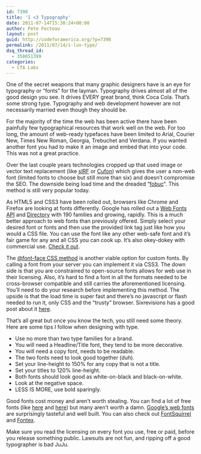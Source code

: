 ```yaml
---
id: 7398
title: 'I <3 Typography'
date: 2011-07-14T15:30:24+00:00
author: Pete Fecteau
layout: post
guid: http://codeforamerica.org/?p=7398
permalink: /2011/07/14/i-luv-type/
dsq_thread_id:
  - 358651399
categories:
  - CfA Labs
---
```

<img class="alignleft size-full wp-image-7400" title="typography" src="http://codeforamerica.org/wp-content/uploads/2011/07/typography.jpg" alt="" />One of the secret weapons that many graphic designers have is an eye for typography or &#8220;fonts&#8221; for the layman. Typography drives almost all of the good design you see. It drives EVERY great brand, think Coca Cola. That&#8217;s some strong type. Typography and web development however are not necessarily married even though they should be.

For the majority of the time the web has been active there have been painfully few typographical resources that work well on the web. For too long, the amount of web-ready typefaces have been limited to Arial, Courier New, Times New Roman, Georgia, Trebuchet and Verdana. If you wanted another font you had to make it an image and embed that into your code. This was not a great practice.

Over the last couple years technologies cropped up that used image or vector text replacement (like <a title="sIFR" href="http://wiki.novemberborn.net/sifr/" target="_blank">sIRF</a> or <a title="Cufon" href="http://cufon.shoqolate.com/generate/" target="_blank">Cufon</a>) which gives the user a non-web font (limited fonts to choose but still more than six) and doesn&#8217;t compromise the SEO. The downside being load time and the dreaded &#8220;<a title="FOBUC" href="http://www.google.com/url?sa=t&source=web&cd=1&ved=0CCUQFjAA&url=http%3A%2F%2Fwww.acronymgeek.com%2FFOBUC&rct=j&q=FOBUC&ei=N9YcTtjrCI3egQftoLj2CQ&usg=AFQjCNGhyOazasGin2pDr2m8BHhw3jBJWg&cad=rja" target="_blank">fobuc</a>&#8220;. This method is still very popular today.

As HTML5 and CSS3 have been rolled out, browsers like Chrome and Firefox are looking at fonts differently. Google has rolled out a <a title="Google Web Fonts API" href="http://code.google.com/apis/webfonts/" target="_blank">Web Fonts API</a> and <a title="Google Web Fonts Directory" href="http://www.google.com/webfonts" target="_blank">Directory</a> with 190 families and growing, rapidly. This is a much better approach to web fonts than previously offered. Simply select your desired font or fonts and then use the provided link tag just like how you would a CSS file. You can use the font like any other web-safe font and it&#8217;s fair game for any and all CSS you can cook up. It&#8217;s also okey-dokey with commercial use. <a title="Google Web Fonts Directory" href="http://www.google.com/webfonts" target="_blank">Check it out</a>.

The <a title="@font-face" href="http://www.css3.info/preview/web-fonts-with-font-face/" target="_blank">@font-face CSS method</a> is another viable option for custom fonts. By calling a font from your server you can implement it via CSS3. The down side is that you are constrained to open-source fonts allows for web use in their licensing. Also, it&#8217;s hard to find a font in all the formats needed to be cross-browser compatible and still carries the aforementioned licensing. You&#8217;ll need to do your research before implementing this method. The upside is that the load time is super fast and there&#8217;s no javascript or flash needed to run it, only CSS and the &#8220;trusty&#8221; browser. Sixrevisions has a good post about it <a title="SixRevisions" href="http://sixrevisions.com/css/font-face-guide/" target="_blank">here</a>.

That&#8217;s all great but once you know the tech, you still need some theory. Here are some tips I follow when designing with type.

  * Use no more than two type families for a brand.
  * You will need a Headline/Title font, they tend to be more decorative.
  * You will need a copy font, needs to be readable.
  * The two fonts need to look good together (duh).
  * Set your line-height to 150% for any copy that is not a title.
  * Set your titles to 120% line-height.
  * Both fonts should look good as white-on-black and black-on-white.
  * Look at the negative space.
  * LESS IS MORE, use bold sparingly.

Good fonts cost money and aren&#8217;t worth stealing. You can find a lot of free fonts (like [here](http://www.dafont.com) and [here](http://www.1001freefonts.com/)) but many aren&#8217;t worth a damn. [Google&#8217;s web fonts](http://www.google.com/webfonts) are surprisingly tasteful and well built. You can also check out <a title="FontSquirrel" href="http://www.fontsquirrel.com/" target="_blank">FontSquirrel</a> and <a title="Fontex" href="http://www.fontex.org/" target="_blank">Fontex</a>.

Make sure you read the licensing on every font you use, free or paid, before you release something public. Lawsuits are not fun, and ripping off a good typographer is bad JuJu.